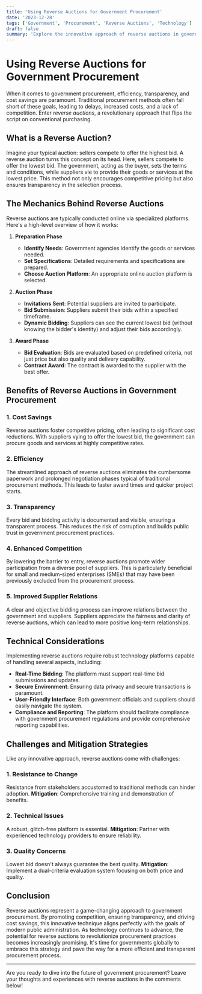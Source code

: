 ```yaml
---
title: 'Using Reverse Auctions for Government Procurement'
date: '2023-12-28'
tags: ['Government', 'Procurement', 'Reverse Auctions', 'Technology']
draft: false
summary: 'Explore the innovative approach of reverse auctions in government procurement, and how it drives efficiency and cost savings.'
---
```


# Using Reverse Auctions for Government Procurement

When it comes to government procurement, efficiency, transparency, and cost savings are paramount. Traditional procurement methods often fall short of these goals, leading to delays, increased costs, and a lack of competition. Enter *reverse auctions*, a revolutionary approach that flips the script on conventional purchasing.

## What is a Reverse Auction?

Imagine your typical auction: sellers compete to offer the highest bid. A reverse auction turns this concept on its head. Here, sellers compete to offer the lowest bid. The government, acting as the buyer, sets the terms and conditions, while suppliers vie to provide their goods or services at the lowest price. This method not only encourages competitive pricing but also ensures transparency in the selection process.

## The Mechanics Behind Reverse Auctions

Reverse auctions are typically conducted online via specialized platforms. Here's a high-level overview of how it works:

1. **Preparation Phase**
    - **Identify Needs**: Government agencies identify the goods or services needed.
    - **Set Specifications**: Detailed requirements and specifications are prepared.
    - **Choose Auction Platform**: An appropriate online auction platform is selected.

2. **Auction Phase**
    - **Invitations Sent**: Potential suppliers are invited to participate.
    - **Bid Submission**: Suppliers submit their bids within a specified timeframe.
    - **Dynamic Bidding**: Suppliers can see the current lowest bid (without knowing the bidder's identity) and adjust their bids accordingly.

3. **Award Phase**
    - **Bid Evaluation**: Bids are evaluated based on predefined criteria, not just price but also quality and delivery capability.
    - **Contract Award**: The contract is awarded to the supplier with the best offer.

## Benefits of Reverse Auctions in Government Procurement

### 1. **Cost Savings**
Reverse auctions foster competitive pricing, often leading to significant cost reductions. With suppliers vying to offer the lowest bid, the government can procure goods and services at highly competitive rates.

### 2. **Efficiency**
The streamlined approach of reverse auctions eliminates the cumbersome paperwork and prolonged negotiation phases typical of traditional procurement methods. This leads to faster award times and quicker project starts.

### 3. **Transparency**
Every bid and bidding activity is documented and visible, ensuring a transparent process. This reduces the risk of corruption and builds public trust in government procurement practices.

### 4. **Enhanced Competition**
By lowering the barrier to entry, reverse auctions promote wider participation from a diverse pool of suppliers. This is particularly beneficial for small and medium-sized enterprises (SMEs) that may have been previously excluded from the procurement process.

### 5. **Improved Supplier Relations**
A clear and objective bidding process can improve relations between the government and suppliers. Suppliers appreciate the fairness and clarity of reverse auctions, which can lead to more positive long-term relationships.

## Technical Considerations

Implementing reverse auctions require robust technology platforms capable of handling several aspects, including:

- **Real-Time Bidding**: The platform must support real-time bid submissions and updates.
- **Secure Environment**: Ensuring data privacy and secure transactions is paramount.
- **User-Friendly Interface**: Both government officials and suppliers should easily navigate the system.
- **Compliance and Reporting**: The platform should facilitate compliance with government procurement regulations and provide comprehensive reporting capabilities.

## Challenges and Mitigation Strategies

Like any innovative approach, reverse auctions come with challenges:

### 1. **Resistance to Change**
Resistance from stakeholders accustomed to traditional methods can hinder adoption. **Mitigation**: Comprehensive training and demonstration of benefits.

### 2. **Technical Issues**
A robust, glitch-free platform is essential. **Mitigation**: Partner with experienced technology providers to ensure reliability.

### 3. **Quality Concerns**
Lowest bid doesn't always guarantee the best quality. **Mitigation**: Implement a dual-criteria evaluation system focusing on both price and quality.

## Conclusion

Reverse auctions represent a game-changing approach to government procurement. By promoting competition, ensuring transparency, and driving cost savings, this innovative technique aligns perfectly with the goals of modern public administration. As technology continues to advance, the potential for reverse auctions to revolutionize procurement practices becomes increasingly promising. It's time for governments globally to embrace this strategy and pave the way for a more efficient and transparent procurement process.

---

Are you ready to dive into the future of government procurement? Leave your thoughts and experiences with reverse auctions in the comments below!